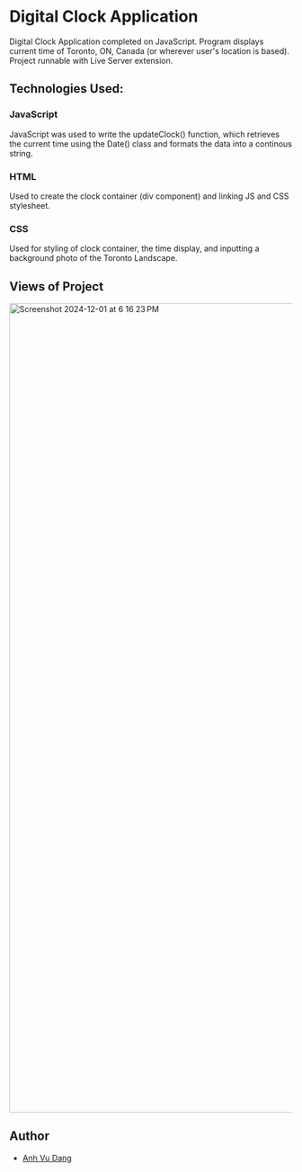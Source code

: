 # Digital Clock Application
Digital Clock Application completed on JavaScript. Program displays current time of Toronto, ON, Canada (or wherever user's location is based). Project runnable with Live Server extension.

## Technologies Used:

### JavaScript

JavaScript was used to write the updateClock() function, which retrieves the current time using the Date() class and formats the data into a continous string.

### HTML

Used to create the clock container (div component) and linking JS and CSS stylesheet.

### CSS

Used for styling of clock container, the time display, and inputting a background photo of the Toronto Landscape.


## Views of Project
<img width="1440" alt="Screenshot 2024-12-01 at 6 16 23 PM" src="https://github.com/user-attachments/assets/13500e50-b01e-437f-be55-fb0be83989ca">

## Author
- [Anh Vu Dang](https://github.com/mattydang)
